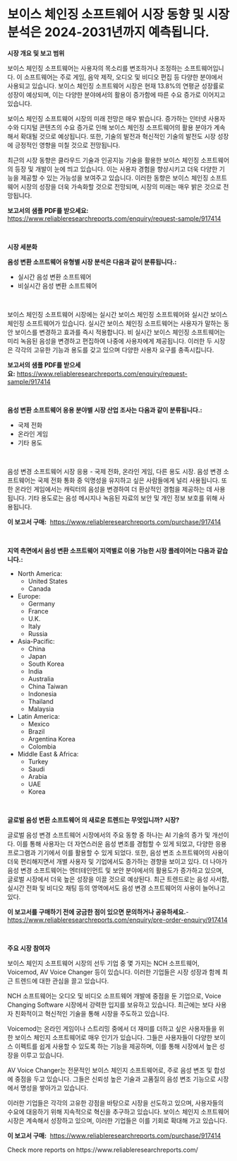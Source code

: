 <p><h1>보이스 체인징 소프트웨어 시장 동향 및 시장 분석은 2024-2031년까지 예측됩니다.</h1></p><p><strong>시장 개요 및 보고 범위</strong></p>
<p><p>보이스 체인징 소프트웨어는 사용자의 목소리를 변조하거나 조정하는 소프트웨어입니다. 이 소프트웨어는 주로 게임, 음악 제작, 오디오 및 비디오 편집 등 다양한 분야에서 사용되고 있습니다. 보이스 체인징 소프트웨어 시장은 현재 13.8%의 연평균 성장률로 성장이 예상되며, 이는 다양한 분야에서의 활용이 증가함에 따른 수요 증가로 이어지고 있습니다.</p><p>보이스 체인징 소프트웨어 시장의 미래 전망은 매우 밝습니다. 증가하는 인터넷 사용자 수와 디지털 콘텐츠의 수요 증가로 인해 보이스 체인징 소프트웨어의 활용 분야가 계속해서 확대될 것으로 예상됩니다. 또한, 기술의 발전과 혁신적인 기술의 발전도 시장 성장에 긍정적인 영향을 미칠 것으로 전망됩니다.</p><p>최근의 시장 동향은 클라우드 기술과 인공지능 기술을 활용한 보이스 체인징 소프트웨어의 등장 및 개발이 눈에 띄고 있습니다. 이는 사용자 경험을 향상시키고 더욱 다양한 기능을 제공할 수 있는 가능성을 보여주고 있습니다. 이러한 동향은 보이스 체인징 소프트웨어 시장의 성장을 더욱 가속화할 것으로 전망되며, 시장의 미래는 매우 밝은 것으로 전망됩니다.</p></p>
<p><strong>보고서의 샘플 PDF를 받으세요:</strong> <a href="https://www.reliableresearchreports.com/enquiry/request-sample/917414">https://www.reliableresearchreports.com/enquiry/request-sample/917414</a></p>
<p>&nbsp;</p>
<p><strong>시장 세분화</strong></p>
<p><strong>음성 변환 소프트웨어 유형별 시장 분석은 다음과 같이 분류됩니다.:</strong></p>
<p><ul><li>실시간 음성 변환 소프트웨어</li><li>비실시간 음성 변환 소프트웨어</li></ul></p>
<p>&nbsp;</p>
<p><p>보이스 체인징 소프트웨어 시장에는 실시간 보이스 체인징 소프트웨어와 실시간 보이스 체인징 소프트웨어가 있습니다. 실시간 보이스 체인징 소프트웨어는 사용자가 말하는 동안 보이스를 변경하고 효과를 즉시 적용합니다. 비 실시간 보이스 체인징 소프트웨어는 미리 녹음된 음성을 변경하고 편집하여 나중에 사용자에게 제공됩니다. 이러한 두 시장은 각각의 고유한 기능과 용도를 갖고 있으며 다양한 사용자 요구를 충족시킵니다.</p></p>
<p><strong>보고서의 샘플 PDF를 받으세요:</strong>&nbsp;<a href="https://www.reliableresearchreports.com/enquiry/request-sample/917414">https://www.reliableresearchreports.com/enquiry/request-sample/917414</a></p>
<p>&nbsp;</p>
<p><strong> 음성 변환 소프트웨어 응용 분야별 시장 산업 조사는 다음과 같이 분류됩니다.:</strong></p>
<p><ul><li>국제 전화</li><li>온라인 게임</li><li>기타 용도</li></ul></p>
<p>&nbsp;</p>
<p><p>음성 변경 소프트웨어 시장 응용 - 국제 전화, 온라인 게임, 다른 용도 시장. 음성 변경 소프트웨어는 국제 전화 통화 중 익명성을 유지하고 싶은 사람들에게 널리 사용됩니다. 또한 온라인 게임에서는 캐릭터의 음성을 변경하여 더 환상적인 경험을 제공하는 데 사용됩니다. 기타 용도로는 음성 메시지나 녹음된 자료의 보안 및 개인 정보 보호를 위해 사용됩니다.</p></p>
<p><strong>이 보고서 구매:</strong>&nbsp; <a href="https://www.reliableresearchreports.com/purchase/917414">https://www.reliableresearchreports.com/purchase/917414</a></p>
<p>&nbsp;</p>
<p><strong>지역 측면에서 음성 변환 소프트웨어 지역별로 이용 가능한 시장 플레이어는 다음과 같습니다.:</strong></p>
<p><ul>
    <li>
        North America:
        <ul>
            <li>United States</li>
            <li>Canada</li>
        </ul>
    </li>
    <li>
        Europe:
        <ul>
            <li>Germany</li>
            <li>France</li>
            <li>U.K.</li>
            <li>Italy</li>
            <li>Russia</li>
        </ul>
    </li>
    <li>
        Asia-Pacific:
        <ul>
            <li>China</li>
            <li>Japan</li>
            <li>South Korea</li>
            <li>India</li>
            <li>Australia</li>
            <li>China Taiwan</li>
            <li>Indonesia</li>
            <li>Thailand</li>
            <li>Malaysia</li>
        </ul>
    </li>
    <li>
        Latin America:
        <ul>
            <li>Mexico</li>
            <li>Brazil</li>
            <li>Argentina Korea</li>
            <li>Colombia</li>
        </ul>
    </li>
    <li>
        Middle East & Africa:
        <ul>
            <li>Turkey</li>
            <li>Saudi</li>
            <li>Arabia</li>
            <li>UAE</li>
            <li>Korea</li>
        </ul>
    </li>
    </ul></p>
<p>&nbsp;</p>
<p><strong>글로벌 음성 변환 소프트웨어 의 새로운 트렌드는 무엇입니까? 시장?</strong></p>
<p><p>글로벌 음성 변경 소프트웨어 시장에서의 주요 동향 중 하나는 AI 기술의 증가 및 개선이다. 이를 통해 사용자는 더 자연스러운 음성 변조를 경험할 수 있게 되었고, 다양한 응용 프로그램과 기기에서 이를 활용할 수 있게 되었다. 또한, 음성 변조 소프트웨어의 사용이 더욱 편리해지면서 개별 사용자 및 기업에서도 증가하는 경향을 보이고 있다. 더 나아가 음성 변경 소프트웨어는 엔터테인먼트 및 보안 분야에서의 활용도가 증가하고 있으며, 글로벌 시장에서 더욱 높은 성장을 이끌 것으로 예상된다. 최근 트렌드로는 음성 사서함, 실시간 전화 및 비디오 채팅 등의 영역에서도 음성 변경 소프트웨어의 사용이 늘어나고 있다.</p></p>
<p><strong>이 보고서를 구매하기 전에 궁금한 점이 있으면 문의하거나 공유하세요.</strong>- <a href="https://www.reliableresearchreports.com/enquiry/pre-order-enquiry/917414">https://www.reliableresearchreports.com/enquiry/pre-order-enquiry/917414</a></p>
<p>&nbsp;</p>
<p><strong>주요 시장 참여자</strong></p>
<p><p>보이스 체인지 소프트웨어 시장의 선두 기업 중 몇 가지는 NCH 소프트웨어, Voicemod, AV Voice Changer 등이 있습니다. 이러한 기업들은 시장 성장과 함께 최근 트렌드에 대한 관심을 끌고 있습니다.</p><p>NCH 소프트웨어는 오디오 및 비디오 소프트웨어 개발에 중점을 둔 기업으로, Voice Changing Software 시장에서 강력한 입지를 보유하고 있습니다. 최근에는 보다 사용자 친화적이고 혁신적인 기술을 통해 시장을 주도하고 있습니다.</p><p>Voicemod는 온라인 게임이나 스트리밍 중에서 더 재미를 더하고 싶은 사용자들을 위한 보이스 체인지 소프트웨어로 매우 인기가 있습니다. 그들은 사용자들이 다양한 보이스 이펙트를 쉽게 사용할 수 있도록 하는 기능을 제공하며, 이를 통해 시장에서 높은 성장을 이루고 있습니다.</p><p>AV Voice Changer는 전문적인 보이스 체인지 소프트웨어로, 주로 음성 변조 및 합성에 중점을 두고 있습니다. 그들은 신뢰성 높은 기술과 고품질의 음성 변조 기능으로 시장에서 명성을 쌓아가고 있습니다.</p><p>이러한 기업들은 각각의 고유한 강점을 바탕으로 시장을 선도하고 있으며, 사용자들의 수요에 대응하기 위해 지속적으로 혁신을 추구하고 있습니다. 보이스 체인지 소프트웨어 시장은 계속해서 성장하고 있으며, 이러한 기업들은 이를 기회로 확대해 가고 있습니다.</p></p>
<p><strong>이 보고서 구매:</strong>&nbsp;&nbsp;<a href="https://www.reliableresearchreports.com/purchase/917414">https://www.reliableresearchreports.com/purchase/917414</a></p>
<p>Check more reports on https://www.reliableresearchreports.com/</p>
